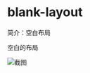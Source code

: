 # blank-layout

简介：空白布局

空白的布局

![截图](https://gw.alicdn.com/tfs/TB1SvQmlsLJ8KJjy0FnXXcFDpXa-976-974.png)
